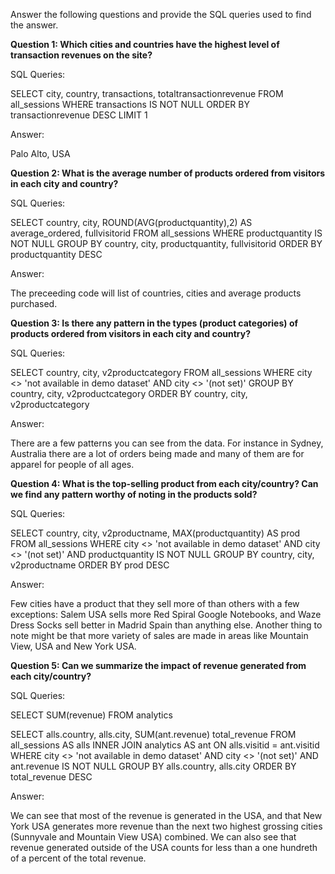 Answer the following questions and provide the SQL queries used to find the answer.

    
**Question 1: Which cities and countries have the highest level of transaction revenues on the site?**


SQL Queries:

SELECT city, country, transactions, totaltransactionrevenue
	FROM all_sessions
		WHERE transactions IS NOT NULL
		ORDER BY transactionrevenue DESC
		LIMIT 1
	


Answer:

Palo Alto, USA


**Question 2: What is the average number of products ordered from visitors in each city and country?**


SQL Queries:

SELECT country, city, ROUND(AVG(productquantity),2) AS average_ordered, fullvisitorid
	FROM all_sessions
		WHERE productquantity IS NOT NULL
		GROUP BY country, city, productquantity, fullvisitorid
		ORDER BY productquantity DESC

Answer:

The preceeding code will list of countries, cities and average products purchased.



**Question 3: Is there any pattern in the types (product categories) of products ordered from visitors in each city and country?**


SQL Queries:

 SELECT country, city, v2productcategory
	FROM all_sessions
	WHERE city <> 'not available in demo dataset' AND city <> '(not set)'
	GROUP BY country, city, v2productcategory
	ORDER BY country, city, v2productcategory

Answer:

There are a few patterns you can see from the data. For instance in Sydney, Australia there are a lot of orders being made and many of them are for apparel for people of all ages.


**Question 4: What is the top-selling product from each city/country? Can we find any pattern worthy of noting in the products sold?**


SQL Queries:

SELECT country, city, v2productname, MAX(productquantity) AS prod
	FROM all_sessions
	WHERE city <> 'not available in demo dataset' AND city <> '(not set)'
		AND productquantity IS NOT NULL
	GROUP BY country, city, v2productname
	ORDER BY prod DESC
	
Answer:

Few cities have a product that they sell more of than others with a few exceptions: Salem USA sells more Red Spiral Google Notebooks, and Waze Dress Socks sell better in Madrid Spain than anything else. 
Another thing to note might be that more variety of sales are made in areas like Mountain View, USA and New York USA.



**Question 5: Can we summarize the impact of revenue generated from each city/country?**

SQL Queries:

SELECT SUM(revenue) 
	FROM analytics

SELECT alls.country, alls.city, SUM(ant.revenue) total_revenue
	FROM all_sessions AS alls
	INNER JOIN analytics AS ant
	 	ON alls.visitid = ant.visitid
		WHERE city <> 'not available in demo dataset' AND city <> '(not set)'
		AND ant.revenue IS NOT NULL
	GROUP BY alls.country, alls.city
	ORDER BY total_revenue DESC

Answer:



We can see that most of the revenue is generated in the USA, and that New York USA generates more revenue than the next two highest grossing cities (Sunnyvale and Mountain View USA) combined.
We can also see that revenue generated outside of the USA counts for less than a one hundreth of a percent of the total revenue.



